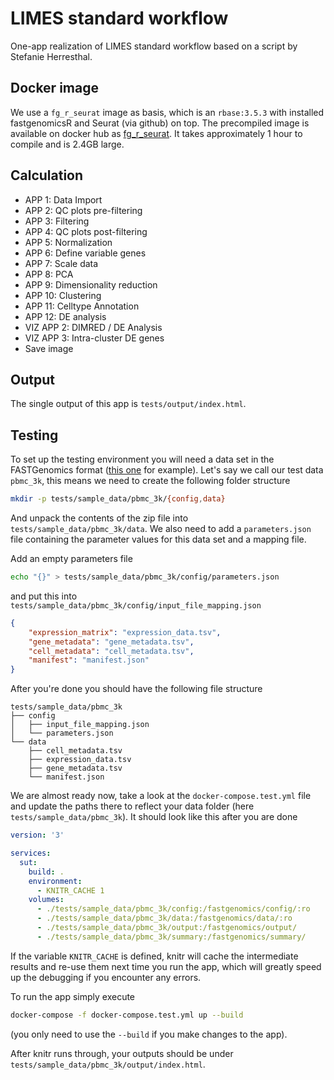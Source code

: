 # LIMES standard workflow

One-app realization of LIMES standard workflow based on a script by Stefanie Herresthal.

## Docker image

We use a `fg_r_seurat` image as basis, which is an `rbase:3.5.3` with
installed fastgenomicsR and Seurat (via github) on top.
The precompiled image is available on docker hub as [fg_r_seurat](https://cloud.docker.com/repository/docker/mvonpapen/fg_r_seurat).
It takes approximately 1 hour to compile and is 2.4GB large.

## Calculation

* APP 1: Data Import
* APP 2: QC plots pre-filtering
* APP 3: Filtering
* APP 4: QC plots post-filtering
* APP 5: Normalization
* APP 6: Define variable genes
* APP 7: Scale data
* APP 8: PCA
* APP 9: Dimensionality reduction
* APP 10: Clustering
* APP 11: Celltype Annotation
* APP 12: DE analysis
* VIZ APP 2: DIMRED / DE Analysis
* VIZ APP 3: Intra-cluster DE genes
* Save image

## Output

The single output of this app is `tests/output/index.html`.

## Testing

To set up the testing environment you will need a data set in the FASTGenomics format
([this
one](https://prod.fastgenomics.org/webclient/detailPage/datasets/dts_eb11d01634434a029ab88333a3113dc7)
for example).  Let's say we call our test data `pbmc_3k`, this means we need to create
the following folder structure

``` bash
mkdir -p tests/sample_data/pbmc_3k/{config,data}
```

And unpack the contents of the zip file into `tests/sample_data/pbmc_3k/data`.  We also
need to add a `parameters.json` file containing the parameter values for this data set
and a mapping file.

Add an empty parameters file
``` bash
echo "{}" > tests/sample_data/pbmc_3k/config/parameters.json
```

and put this into `tests/sample_data/pbmc_3k/config/input_file_mapping.json`
``` json
{
    "expression_matrix": "expression_data.tsv",
    "gene_metadata": "gene_metadata.tsv",
    "cell_metadata": "cell_metadata.tsv",
    "manifest": "manifest.json"
}
```

After you're done you should have the following file structure
```
tests/sample_data/pbmc_3k
├── config
│   ├── input_file_mapping.json
│   └── parameters.json
└── data
    ├── cell_metadata.tsv
    ├── expression_data.tsv
    ├── gene_metadata.tsv
    └── manifest.json
```

We are almost ready now, take a look at the `docker-compose.test.yml` file and update
the paths there to reflect your data folder (here `tests/sample_data/pbmc_3k`).  It
should look like this after you are done

``` yml
version: '3'

services:
  sut:
    build: .
    environment:
      - KNITR_CACHE 1
    volumes:
      - ./tests/sample_data/pbmc_3k/config:/fastgenomics/config/:ro
      - ./tests/sample_data/pbmc_3k/data:/fastgenomics/data/:ro
      - ./tests/sample_data/pbmc_3k/output:/fastgenomics/output/
      - ./tests/sample_data/pbmc_3k/summary:/fastgenomics/summary/
```

If the variable `KNITR_CACHE` is defined, knitr will cache the intermediate results and
re-use them next time you run the app, which will greatly speed up the debugging if you
encounter any errors.

To run the app simply execute
``` bash
docker-compose -f docker-compose.test.yml up --build
```
(you only need to use the `--build` if you make changes to the app).

After knitr runs through, your outputs should be under `tests/sample_data/pbmc_3k/output/index.html`.
